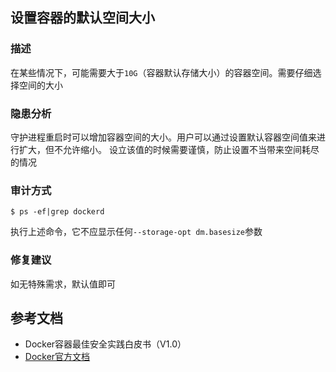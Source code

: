 ## 设置容器的默认空间大小

### 描述

在某些情况下，可能需要大于`10G`（容器默认存储大小）的容器空间。需要仔细选择空间的大小

### 隐患分析

守护进程重启时可以增加容器空间的大小。用户可以通过设置默认容器空间值来进行扩大，但不允许缩小。
设立该值的时候需要谨慎，防止设置不当带来空间耗尽的情况

### 审计方式

```shell script
$ ps -ef|grep dockerd
```

执行上述命令，它不应显示任何`--storage-opt dm.basesize`参数

### 修复建议

如无特殊需求，默认值即可

## 参考文档

- Docker容器最佳安全实践白皮书（V1.0）
- [Docker官方文档](https://docs.docker.com/)